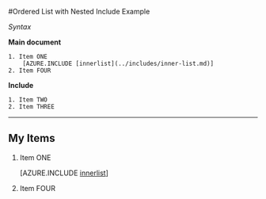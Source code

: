 ﻿<properties linkid="nested-include-in-ordered-list" urlDisplayName="List with Nested Include Example" pageTitle="List with Nested Include Example" title="List with Nested Include Example" metaKeywords="southworks" description="Tests for the Includes feature." metaCanonical="" disqusComments="1" umbracoNaviHide="0" writer="f2bo" services="" solutions="" documentationCenter="" authors="" videoId="" scriptId="" />

#Ordered List with Nested Include Example

*Syntax*

**Main document**

```
1. Item ONE
    [​AZURE.INCLUDE [innerlist](../includes/inner-list.md)]
2. Item FOUR
```

**Include**

```
1. Item TWO
2. Item THREE
```

<hr />

## My Items

1. Item ONE

    [AZURE.INCLUDE [innerlist](../includes/inner-list.md)]

1. Item FOUR
